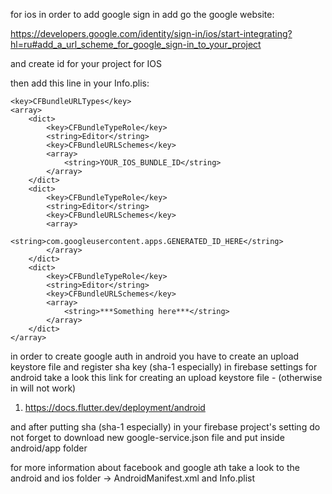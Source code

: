 for ios in order to add google sign in add
go the google website:

https://developers.google.com/identity/sign-in/ios/start-integrating?hl=ru#add_a_url_scheme_for_google_sign-in_to_your_project

and create id for your project for IOS

then add this line in your Info.plis:

    <key>CFBundleURLTypes</key>
    <array>
        <dict>
            <key>CFBundleTypeRole</key>
            <string>Editor</string>
            <key>CFBundleURLSchemes</key>
            <array>
                <string>YOUR_IOS_BUNDLE_ID</string>
            </array>
        </dict>
        <dict>
            <key>CFBundleTypeRole</key>
            <string>Editor</string>
            <key>CFBundleURLSchemes</key>
            <array>
                <string>com.googleusercontent.apps.GENERATED_ID_HERE</string>
            </array>
        </dict>
        <dict>
            <key>CFBundleTypeRole</key>
            <string>Editor</string>
            <key>CFBundleURLSchemes</key>
            <array>
                <string>***Something here***</string>
            </array>
        </dict>
    </array>


in order to create google auth in android you have to create
an upload keystore file and register sha key (sha-1 especially) in firebase settings for android
take a look this link for creating an upload keystore file - (otherwise in will not work)

1. https://docs.flutter.dev/deployment/android

and after putting sha (sha-1 especially) in your firebase project's setting do not forget to download new 
google-service.json file and put inside android/app folder


for more information about facebook and google ath take a look to the
android and ios folder -> AndroidManifest.xml and Info.plist

